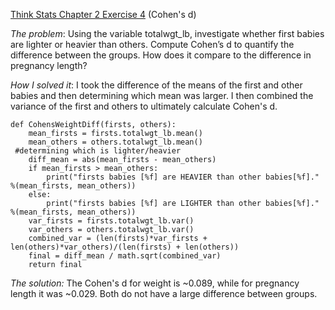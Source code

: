 [Think Stats Chapter 2 Exercise 4](http://greenteapress.com/thinkstats2/html/thinkstats2003.html#toc24) (Cohen's d)

*The problem*: Using the variable totalwgt_lb, investigate whether first babies
are lighter or heavier than others. Compute Cohen’s d to quantify the
difference between the groups. How does it compare to the difference in
pregnancy length?

*How I solved it*: I took the difference of the means of the first and other babies and then determining which mean was larger. I then combined the variance of the first and others to ultimately calculate Cohen's d.

```
def CohensWeightDiff(firsts, others):
    mean_firsts = firsts.totalwgt_lb.mean()
    mean_others = others.totalwgt_lb.mean()
 #determining which is lighter/heavier
    diff_mean = abs(mean_firsts - mean_others)
    if mean_firsts > mean_others:    
        print("firsts babies [%f] are HEAVIER than other babies[%f]." %(mean_firsts, mean_others))
    else:
        print("firsts babies [%f] are LIGHTER than other babies[%f]." %(mean_firsts, mean_others))
    var_firsts = firsts.totalwgt_lb.var()
    var_others = others.totalwgt_lb.var()
    combined_var = (len(firsts)*var_firsts + len(others)*var_others)/(len(firsts) + len(others))
    final = diff_mean / math.sqrt(combined_var)
    return final     
  ```

*The solution:* The Cohen's d for weight is ~0.089, while for pregnancy length it was ~0.029. Both do not have a large difference between groups.